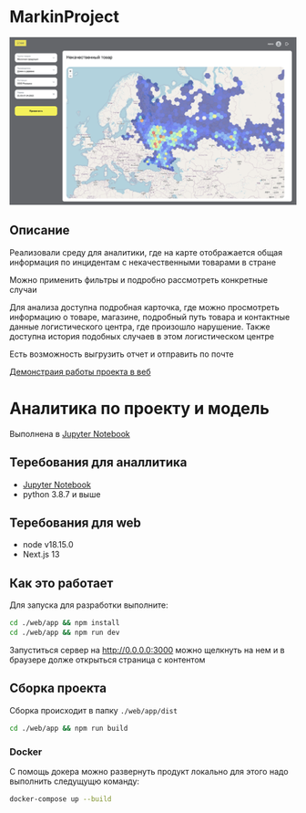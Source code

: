 # MarkinProject
![alt text](https://github.com/Vadi2016/MarkinProject/blob/main/web/index.png)
## Описание
Реализовали среду для аналитики, где на карте отображается общая информация по инцидентам
с некачественными товарами в стране

Можно применить фильтры и подробно рассмотреть конкретные случаи

Для анализа доступна подробная карточка, где можно просмотреть информацию о товаре, магазине, подробный путь товара и контактные данные логистического центра, где произошло нарушение. Также доступна история подобных случаев в этом логистическом центре

Есть возможность выгрузить отчет и отправить по почте

[Демонстраия работы проекта в веб](http://ovz3.j94191095.m6x5m.vps.myjino.ru) 

# Аналитика по проекту и модель
Выполнена в [Jupyter Notebook](https://jupyter.org)
## Теребования для аналлитика
- [Jupyter Notebook](https://jupyter.org)
- python 3.8.7 и выше

## Теребования для web
- node v18.15.0
- Next.js 13



## Как это работает
Для запуска для разработки выполните:
```bash
cd ./web/app && npm install
cd ./web/app && npm run dev
```
Запуститься сервер на http://0.0.0.0:3000 можно щелкнуть на нем и в браузере долже открыться страница с контентом

## Сборка проекта
Сборка происходит в папку `./web/app/dist`
```bash
cd ./web/app && npm run build
```

### Docker
С помощь докера можно развернуть продукт локально для этого надо выполнить следущущю команду:
```bash
docker-compose up --build
```

